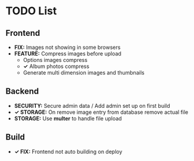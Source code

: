 # TODO List

## Frontend

* **FIX:** Images not showing in some browsers
* **FEATURE:** Compress images before upload
  * Options images compress
  * **✓** Album photos compress
  * Generate multi dimension images and thumbnails

## Backend

* **SECURITY:** Secure admin data / Add admin set up on first build
* **✓ STORAGE:** On remove image entry from database remove actual file
* **STORAGE:** Use **multer** to handle file upload

## Build

* **✓ FIX:** Frontend not auto building on deploy
